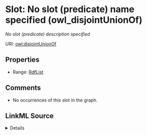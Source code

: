 

# Slot: No slot (predicate) name specified (owl_disjointUnionOf)


_No slot (predicate) description specified_







URI: [owl:disjointUnionOf](http://www.w3.org/2002/07/owl#disjointUnionOf)



<!-- no inheritance hierarchy -->








## Properties

* Range: [RdfList](../classes/RdfList.md)





## Comments

* No occurrences of this slot in the graph.



## LinkML Source

<details>

```yaml
name: owl_disjointUnionOf
description: No slot (predicate) description specified
title: No slot (predicate) name specified
comments:
- No occurrences of this slot in the graph.
from_schema: fio-kg
rank: 1000
slot_uri: owl:disjointUnionOf
alias: owl_disjointUnionOf
union_of:
- '{''domain'': ''owl_Class''}'
- '{''domain'': ''rdfs_Class''}'
range: rdf_List

```
</details>